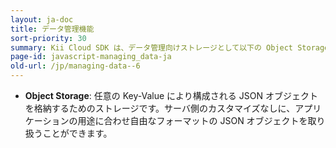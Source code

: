 ```yaml
---
layout: ja-doc
title: データ管理機能
sort-priority: 30
summary: Kii Cloud SDK は、データ管理向けストレージとして以下の Object Storage を提供します。
page-id: javascript-managing_data-ja
old-url: /jp/managing-data--6
---
```

* **Object Storage**: 任意の Key-Value により構成される JSON オブジェクトを格納するためのストレージです。サーバ側のカスタマイズなしに、アプリケーションの用途に合わせ自由なフォーマットの JSON オブジェクトを取り扱うことができます。
